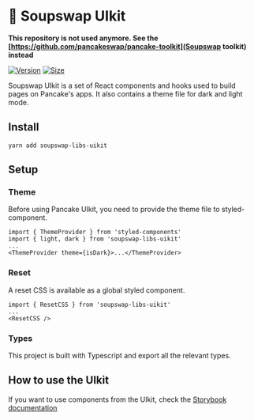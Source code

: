 # 🥞 Soupswap UIkit

**This repository is not used anymore. See the [https://github.com/pancakeswap/pancake-toolkit](Soupswap toolkit) instead**

[![Version](https://img.shields.io/npm/v/soupswap-libs-uikit)](https://www.npmjs.com/package/soupswap-libs-uikit) [![Size](https://img.shields.io/bundlephobia/min/soupswap-libs-uikit)](https://www.npmjs.com/package/soupswap-libs-uikit)

Soupswap UIkit is a set of React components and hooks used to build pages on Pancake's apps. It also contains a theme file for dark and light mode.

## Install

`yarn add soupswap-libs-uikit`

## Setup

### Theme

Before using Pancake UIkit, you need to provide the theme file to styled-component.

```
import { ThemeProvider } from 'styled-components'
import { light, dark } from 'soupswap-libs-uikit'
...
<ThemeProvider theme={isDark}>...</ThemeProvider>
```

### Reset

A reset CSS is available as a global styled component.

```
import { ResetCSS } from 'soupswap-libs-uikit'
...
<ResetCSS />
```

### Types

This project is built with Typescript and export all the relevant types.

## How to use the UIkit

If you want to use components from the UIkit, check the [Storybook documentation](https://pancakeswap.github.io/pancake-uikit/)
